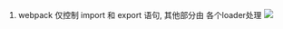 
1. webpack 仅控制 import 和 export 语句, 其他部分由 各个loader处理
![](https://ran-1303246897.cos.ap-guangzhou.myqcloud.com/www/markdown/20200217005712.png)